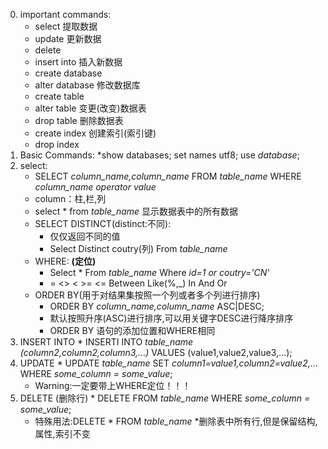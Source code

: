 0. important commands:
    * select 提取数据
    * update 更新数据
    * delete
    * insert into 插入新数据
    * create database
    * alter database 修改数据库
    * create table
    * alter table 变更(改变)数据表
    * drop table 删除数据表
    * create index 创建索引(索引键)
    * drop index 
1. Basic Commands:
    *show databases;
    set names utf8;
    use *database*;
2. select:
    * SELECT *column_name,column_name* FROM *table_name* WHERE *column_name operator value* 
    * column：柱,栏,列
    * select * from *table_name* 显示数据表中的所有数据
    * SELECT DISTINCT(distinct:不同):
        * 仅仅返回不同的值
        * Select Distinct coutry(列) From *table_name*
    * WHERE: **(定位)**
        * Select * From *table_name* Where *id=1 or coutry='CN'*
        * =  <>  <  >=  <=  Between Like(%,_) In And Or
    * ORDER BY(用于对结果集按照一个列或者多个列进行排序)
        * ORDER BY *column_name,column_name* ASC|DESC;
        * 默认按照升序(ASC)进行排序,可以用关键字DESC进行降序排序
        * ORDER BY 语句的添加位置和WHERE相同
3. INSERT INTO
    * 
    INSERTI INTO *table_name* *(column2,column2,column3,...)*
    VALUES (value1,value2,value3,...);
4. UPDATE
    * 
    UPDATE *table_name*
    SET *column1=value1,column2=value2,...*
    WHERE *some_column = some_value*;
    * Warning:一定要带上WHERE定位！！！
5. DELETE (删除行)
    * 
    DELETE FROM *table_name*
    WHERE *some_column = some_value*;
    * 特殊用法:DELETE * FROM *table_name*
        *删除表中所有行,但是保留结构,属性,索引不变 
